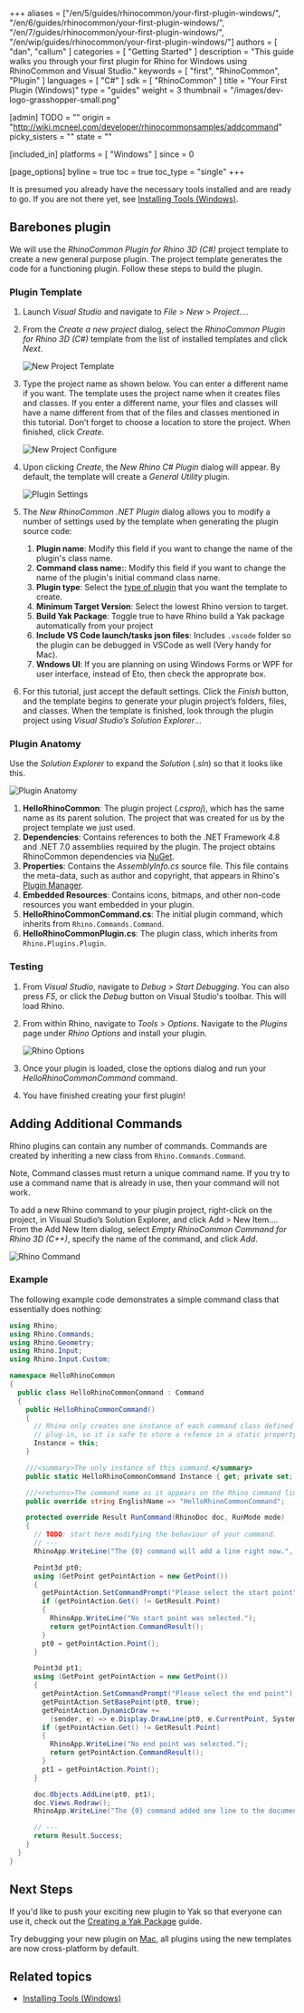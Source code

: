 +++
aliases = ["/en/5/guides/rhinocommon/your-first-plugin-windows/", "/en/6/guides/rhinocommon/your-first-plugin-windows/", "/en/7/guides/rhinocommon/your-first-plugin-windows/", "/en/wip/guides/rhinocommon/your-first-plugin-windows/"]
authors = [ "dan", "callum" ]
categories = [ "Getting Started" ]
description = "This guide walks you through your first plugin for Rhino for Windows using RhinoCommon and Visual Studio."
keywords = [ "first", "RhinoCommon", "Plugin" ]
languages = [ "C#" ]
sdk = [ "RhinoCommon" ]
title = "Your First Plugin (Windows)"
type = "guides"
weight = 3
thumbnail = "/images/dev-logo-grasshopper-small.png"

[admin]
TODO = ""
origin = "http://wiki.mcneel.com/developer/rhinocommonsamples/addcommand"
picky_sisters = ""
state = ""

[included_in]
platforms = [ "Windows" ]
since = 0

[page_options]
byline = true
toc = true
toc_type = "single"
+++

It is presumed you already have the necessary tools installed and are ready to go. If you are not there yet, see [Installing Tools (Windows)](/guides/rhinocommon/installing-tools-windows).

## Barebones plugin

We will use the _RhinoCommon Plugin for Rhino 3D (C#)_ project template to create a new general purpose plugin. The project template generates the code for a functioning plugin. Follow these steps to build the plugin.

### Plugin Template

1. Launch _Visual Studio_ and navigate to _File_ > _New_ > _Project..._.
2. From the _Create a new project_ dialog, select the _RhinoCommon Plugin for Rhino 3D (C#)_ template from the list of installed templates and click _Next_.

   ![New Project Template](/images/your-first-plugin-windows-01.png)

3. Type the project name as shown below. You can enter a different name if you want. The template uses the project name when it creates files and classes. If you enter a different name, your files and classes will have a name different from that of the files and classes mentioned in this tutorial. Don’t forget to choose a location to store the project. When finished, click _Create_.

   ![New Project Configure](/images/your-first-plugin-windows-02.png)

4. Upon clicking _Create_, the _New Rhino C# Plugin_ dialog will appear. By default, the template will create a _General Utility_ plugin.

   ![Plugin Settings](/images/your-first-plugin-windows-03.png)

5. The _New RhinoCommon .NET Plugin_ dialog allows you to modify a number of settings used by the template when generating the plugin source code:
   1. **Plugin name**: Modify this field if you want to change the name of the plugin's class name.
   1. **Command class name:**: Modify this field if you want to change the name of the plugin's initial command class name.
   1. **Plugin type**: Select the [type of plugin](/guides/general/what-is-a-rhino-plugin) that you want the template to create.
   1. **Minimum Target Version**: Select the lowest Rhino version to target.
   1. **Build Yak Package**: Toggle true to have Rhino build a Yak package automatically from your project
   1. **Include VS Code launch/tasks json files**: Includes `.vscode` folder so the plugin can be debugged in VSCode as well (Very handy for Mac).
   1. **Wndows UI**: If you are planning on using Windows Forms or WPF for user interface, instead of Eto, then check the approprate box.
6. For this tutorial, just accept the default settings. Click the _Finish_ button, and the template begins to generate your plugin project’s folders, files, and classes. When the template is finished, look through the plugin project using _Visual Studio’s Solution Explorer_...

### Plugin Anatomy

Use the _Solution Explorer_ to expand the _Solution_ (_.sln_) so that it looks like this.

![Plugin Anatomy](/images/your-first-plugin-windows-04.png)

1. **HelloRhinoCommon**: The plugin project (_.csproj_), which has the same name as its parent solution. The project that was created for us by the project template we just used.
1. **Dependencies**: Contains references to both the .NET Framework 4.8 and .NET 7.0 assemblies required by the plugin. The project obtains RhinoCommon dependencies via [NuGet](https://www.nuget.org/packages/rhinocommon).
1. **Properties**: Contains the _AssemblyInfo.cs_ source file. This file contains the meta-data, such as author and copyright, that appears in Rhino's [Plugin Manager](https://docs.mcneel.com/rhino/8/help/en-us/index.htm#options/plug-ins.htm).
1. **Embedded Resources**: Contains icons, bitmaps, and other non-code resources you want embedded in your plugin.
1. **HelloRhinoCommonCommand.cs**: The initial plugin command, which inherits from `Rhino.Commands.Command`.
1. **HelloRhinoCommonPlugin.cs**: The plugin class, which inherits from `Rhino.Plugins.Plugin`.

### Testing

1. From _Visual Studio_, navigate to _Debug_ > _Start Debugging_. You can also press _F5_, or click the _Debug_ button on Visual Studio's toolbar. This will load Rhino.
1. From within Rhino, navigate to _Tools_ > _Options_. Navigate to the _Plugins_ page under _Rhino Options_ and install your plugin.

   ![Rhino Options](/images/your-first-plugin-windows-05.png)

1. Once your plugin is loaded, close the options dialog and run your _HelloRhinoCommonCommand_ command.
1. You have finished creating your first plugin!

## Adding Additional Commands

Rhino plugins can contain any number of commands. Commands are created by inheriting a new class from `Rhino.Commands.Command`.

Note, Command classes must return a unique command name. If you try to use a command name that is already in use, then your command will not work.

To add a new Rhino command to your plugin project, right-click on the project, in Visual Studio’s Solution Explorer, and click Add > New Item…. From the Add New Item dialog, select _Empty RhinoCommon Command for Rhino 3D (C++)_, specify the name of the command, and click _Add_.

![Rhino Command](/images/your-first-plugin-windows-06.png)

### Example

The following example code demonstrates a simple command class that essentially does nothing:

```cs
using Rhino;
using Rhino.Commands;
using Rhino.Geometry;
using Rhino.Input;
using Rhino.Input.Custom;

namespace HelloRhinoCommon
{
  public class HelloRhinoCommonCommand : Command
  {
    public HelloRhinoCommonCommand()
    {
      // Rhino only creates one instance of each command class defined in a
      // plug-in, so it is safe to store a refence in a static property.
      Instance = this;
    }

    ///<summary>The only instance of this command.</summary>
    public static HelloRhinoCommonCommand Instance { get; private set; }

    ///<returns>The command name as it appears on the Rhino command line.</returns>
    public override string EnglishName => "HelloRhinoCommonCommand";

    protected override Result RunCommand(RhinoDoc doc, RunMode mode)
    {
      // TODO: start here modifying the behaviour of your command.
      // ---
      RhinoApp.WriteLine("The {0} command will add a line right now.", EnglishName);

      Point3d pt0;
      using (GetPoint getPointAction = new GetPoint())
      {
        getPointAction.SetCommandPrompt("Please select the start point");
        if (getPointAction.Get() != GetResult.Point)
        {
          RhinoApp.WriteLine("No start point was selected.");
          return getPointAction.CommandResult();
        }
        pt0 = getPointAction.Point();
      }

      Point3d pt1;
      using (GetPoint getPointAction = new GetPoint())
      {
        getPointAction.SetCommandPrompt("Please select the end point");
        getPointAction.SetBasePoint(pt0, true);
        getPointAction.DynamicDraw +=
          (sender, e) => e.Display.DrawLine(pt0, e.CurrentPoint, System.Drawing.Color.DarkRed);
        if (getPointAction.Get() != GetResult.Point)
        {
          RhinoApp.WriteLine("No end point was selected.");
          return getPointAction.CommandResult();
        }
        pt1 = getPointAction.Point();
      }

      doc.Objects.AddLine(pt0, pt1);
      doc.Views.Redraw();
      RhinoApp.WriteLine("The {0} command added one line to the document.", EnglishName);

      // ---
      return Result.Success;
    }
  }
}
```

## Next Steps

If you'd like to push your exciting new plugin to Yak so that everyone can use it, check out the [Creating a Yak Package](/guides/yak/creating-a-rhino-plugin-package/) guide.

Try debugging your new plugin on [Mac](/guides/rhinocommon/your-first-plugin-mac/), all plugins using the new templates are now cross-platform by default.

## Related topics

- [Installing Tools (Windows)](/guides/rhinocommon/installing-tools-windows)
